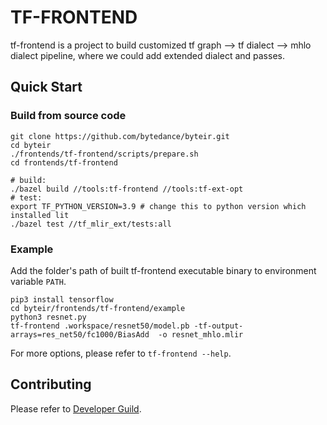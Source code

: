 # TF-FRONTEND

tf-frontend is a project to build customized tf graph --> tf dialect --> mhlo dialect pipeline, where we could add extended dialect and passes.

## Quick Start

### Build from source code
```
git clone https://github.com/bytedance/byteir.git
cd byteir
./frontends/tf-frontend/scripts/prepare.sh
cd frontends/tf-frontend

# build:
./bazel build //tools:tf-frontend //tools:tf-ext-opt
# test:
export TF_PYTHON_VERSION=3.9 # change this to python version which installed lit
./bazel test //tf_mlir_ext/tests:all
```

### Example
Add the folder's path of built tf-frontend executable binary to environment variable `PATH`.
```
pip3 install tensorflow
cd byteir/frontends/tf-frontend/example
python3 resnet.py
tf-frontend .workspace/resnet50/model.pb -tf-output-arrays=res_net50/fc1000/BiasAdd  -o resnet_mhlo.mlir
```
For more options, please refer to `tf-frontend --help`.

## Contributing

Please refer to [Developer Guild](./docs/developer_guild.md).
